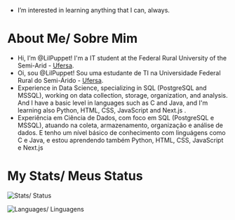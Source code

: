 - I’m interested in learning anything that I can, always.

<h1>About Me/ Sobre Mim</h1>

<p>
  <ul>
    <li> Hi, I’m @LilPuppet! I'm a IT student at the Federal Rural University of the Semi-Arid - <a href="https://ufersa.edu.br/" target="_blank" rel="external">Ufersa</a>.</li>
    <li> Oi, sou @LilPuppet! Sou uma estudante de TI na Universidade Federal Rural do Semi-Árido - <a href="https://ufersa.edu.br/" target="_blank" rel="external">Ufersa</a>.</li>
    <li> Experience in Data Science, specializing in SQL (PostgreSQL and MSSQL), working on data collection, storage, organization, and analysis. And I have a basic level in languages such as C and Java, and I'm learning also Python, HTML, CSS, JavaScript and Next.js . </li>
    <li> Experiência em Ciência de Dados, com foco em SQL (PostgreSQL e MSSQL), atuando na coleta, armazenamento, organização e análise de dados. E tenho um nível básico de conhecimento com linguágens como C e Java, e estou aprendendo também Python, HTML, CSS, JavaScript e Next.js</li>
  </ul>
</p>

<h1>My Stats/ Meus Status</h1>

![Stats/ Status](https://github-readme-stats.vercel.app/api?username=queirozPedro&theme=tokyonight&show_icons=true&hide_border=false&count_private=true)

![Languages/ Linguagens](https://github-readme-stats.vercel.app/api/top-langs/?username=queirozPedro&theme=tokyonight&show_icons=true&hide_border=false&layout=compact)

<!---
LilPuppet/LilPuppet is a ✨ special ✨ repository because its `README.md` (this file) appears on your GitHub profile.
You can click the Preview link to take a look at your changes.
--->
